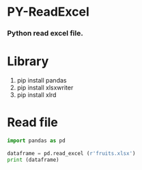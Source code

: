 # PY-ReadExcel
### Python read excel file.

# Library
1. pip install pandas
2. pip install xlsxwriter
3. pip install xlrd


# Read file

```python
import pandas as pd
 
dataframe = pd.read_excel (r'fruits.xlsx')
print (dataframe)
```
